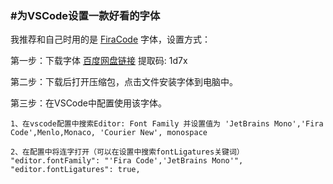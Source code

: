 
### #为VSCode设置一款好看的字体

我推荐和自己时用的是 [FiraCode](https://github.com/tonsky/FiraCode) 字体，设置方式：

第一步：下载字体 [百度网盘链接](https://pan.baidu.com/s/1Dw-KJePx4Cl5B-WAnKQB4w) 提取码: 1d7x 

第二步：下载后打开压缩包，点击文件安装字体到电脑中。

第三步：在VSCode中配置使用该字体。
```
1、在vscode配置中搜索Editor: Font Family 并设置值为 'JetBrains Mono','Fira Code',Menlo,Monaco, 'Courier New', monospace

2、在配置中将连字打开（可以在设置中搜索fontLigatures关键词）
"editor.fontFamily": "'Fira Code','JetBrains Mono'",
"editor.fontLigatures": true,

```
